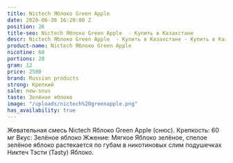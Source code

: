 ```yaml
---
title: Nictech Яблоко Green Apple
date: 2020-06-30 16:20:00 Z
position: 26
title-seo: Nictech Яблоко Green Apple  - Купить в Казахстане
descr: Nictech Яблоко Green Apple  - Купить в Казахстане - Купить в Казахстане
product-name: Nictech Яблоко Green Apple
nicotine: 60
portions: 20
gram: 12
price: 2500
brand: Russian products
strong: Крепкий
sale: new-snus
taste: Зелёное яблоко
image: "/uploads/nictech%20greenapple.png"
has_availability: true
---
```


Жевательная смесь Nictech Яблоко Green Apple  (снюс). Крепкость: 60 мг 
Вкус: Зелёное яблоко
 Жжение: Мягкое Яблоко зелёное, спелое зелёное яблоко растекается по губам в никотиновых слим подушечках Никтеч Тэсти (Tasty) Яблоко.